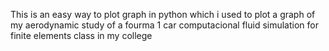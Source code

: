 This is an easy way to plot graph in python which i used to plot a graph
of my aerodynamic study of a fourma 1 car computacional fluid simulation 
for finite elements class in my college

<!---
BurgaoTheChamp/BurgaoTheChamp is a ✨ special ✨ repository because its `README.md` (this file) appears on your GitHub profile.
You can click the Preview link to take a look at your changes.
--->
